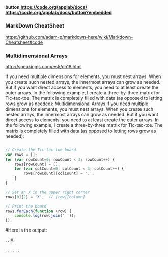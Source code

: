 ##
#### button	https://code.org/applab/docs/	https://code.org/applab/docs/button?embedded


### MarkDown CheatSheet
https://github.com/adam-p/markdown-here/wiki/Markdown-Cheatsheet#code
### Multidimensional Arrays
<http://speakingjs.com/es5/ch18.html>


If you need multiple dimensions for elements, you must nest arrays. When you create such nested arrays, the innermost arrays can grow as needed. But if you want direct access to elements, you need to at least create the outer arrays. In the following example, I create a three-by-three matrix for Tic-tac-toe. The matrix is completely filled with data (as opposed to letting rows grow as needed):
Multidimensional Arrays
If you need multiple dimensions for elements, you must nest arrays. When you create such nested arrays, the innermost arrays can grow as needed. But if you want direct access to elements, you need to at least create the outer arrays. In the following example, I create a three-by-three matrix for Tic-tac-toe. The matrix is completely filled with data (as opposed to letting rows grow as needed):

```Javascript

// Create the Tic-tac-toe board
var rows = [];
for (var rowCount=0; rowCount < 3; rowCount++) {
    rows[rowCount] = [];
    for (var colCount=0; colCount < 3; colCount++) {
        rows[rowCount][colCount] = '.';
    }
}

// Set an X in the upper right corner
rows[0][2] = 'X';  // [row][column]

// Print the board
rows.forEach(function (row) {
    console.log(row.join(' '));
});

```

#Here is the output:

. .  X

. . .
. . .
